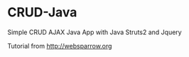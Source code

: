 # CRUD-Java

Simple CRUD AJAX Java App with Java Struts2 and Jquery

Tutorial from http://websparrow.org